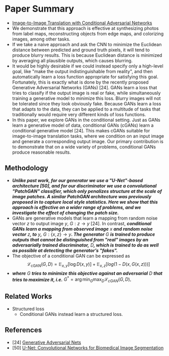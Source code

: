 # Paper Summary
- [Image-to-Image Translation with Conditional Adversarial Networks](https://arxiv.org/pdf/1611.07004.pdf)
- We demonstrate that this approach is effective at synthesizing photos from label maps, reconstructing objects from edge maps, and colorizing images, among other tasks.
- If we take a naive approach and ask the CNN to minimize the Euclidean distance between predicted and ground truth pixels, it will tend to produce blurry results. This is because Euclidean distance is minimized by averaging all plausible outputs, which causes blurring.
- It would be highly desirable if we could instead specify only a high-level goal, like "make the output indistinguishable from reality", and then automatically learn a loss function appropriate for satisfying this goal. Fortunately, this is exactly what is done by the recently proposed Generative Adversarial Networks (GANs) [24]. GANs learn a loss that tries to classify if the output image is real or fake, while simultaneously training a generative model to minimize this loss. Blurry images will not be tolerated since they look obviously fake. Because GANs learn a loss that adapts to the data, they can be applied to a multitude of tasks that traditionally would require very different kinds of loss functions.
- In this paper, we explore GANs in the conditional setting. Just as GANs learn a generative model of data, conditional GANs (cGANs) learn a conditional generative model [24]. This makes cGANs suitable for image-to-image translation tasks, where we condition on an input image and generate a corresponding output image. Our primary contribution is to demonstrate that on a wide variety of problems, conditional GANs produce reasonable results.
## Methodology
- ***Unlike past work, for our generator we use a "U-Net"-based architecture [50], and for our discriminator we use a convolutional "PatchGAN" classifier, which only penalizes structure at the scale of image patches. A similar PatchGAN architecture was previously proposed in to capture local style statistics. Here we show that this approach is effective on a wider range of problems, and we investigate the effect of changing the patch size.***
- GANs are generative models that learn a mapping from random noise vector $z$ to output image $y$, $G : z → y$ [24]. In contrast, ***conditional GANs learn a mapping from observed image*** $x$ ***and random noise vector*** $z$***, to*** $y$***,*** $G : \{x, z\} → y$***. The generator*** $G$ ***is trained to produce outputs that cannot be distinguished from "real" images by an adversarially trained discriminator,*** $D$***, which is trained to do as well as possible at detecting the generator’s "fakes".***
- The objective of a conditional GAN can be expressed as
$$\mathcal{L}_{\text{cGAN}}(G, D) = \mathbb{E}_{x,y}[\log D(x, y)] + \mathbb{E}_{x,z}[log(1 − D(x, G(x, z)))]$$
- ***where*** $G$ ***tries to minimize this objective against an adversarial*** $D$ ***that tries to maximize it, i.e.*** $G^{*} = \arg \min_{G} \max_{D} \mathcal{L}_{cGAN}(G, D)$***.***
## Related Works
- Structured loss
    - Conditional GANs instead learn a structured loss.
## References
- [24] [Generative Adversarial Nets](https://arxiv.org/pdf/1406.2661.pdf)
- [50] [U-Net: Convolutional Networks for Biomedical Image Segmentation](https://arxiv.org/pdf/1505.04597.pdf)